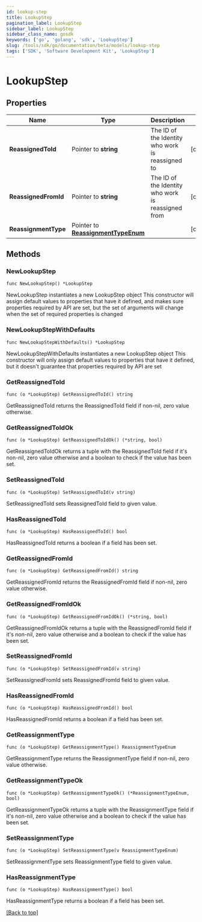 ```yaml
---
id: lookup-step
title: LookupStep
pagination_label: LookupStep
sidebar_label: LookupStep
sidebar_class_name: gosdk
keywords: ['go', 'golang', 'sdk', 'LookupStep'] 
slug: /tools/sdk/go/documentation/beta/models/lookup-step
tags: ['SDK', 'Software Development Kit', 'LookupStep']
---
```


# LookupStep

## Properties

Name | Type | Description | Notes
------------ | ------------- | ------------- | -------------
**ReassignedToId** | Pointer to **string** | The ID of the Identity who work is reassigned to | [optional] 
**ReassignedFromId** | Pointer to **string** | The ID of the Identity who work is reassigned from | [optional] 
**ReassignmentType** | Pointer to [**ReassignmentTypeEnum**](ReassignmentTypeEnum) |  | [optional] 

## Methods

### NewLookupStep

`func NewLookupStep() *LookupStep`

NewLookupStep instantiates a new LookupStep object
This constructor will assign default values to properties that have it defined,
and makes sure properties required by API are set, but the set of arguments
will change when the set of required properties is changed

### NewLookupStepWithDefaults

`func NewLookupStepWithDefaults() *LookupStep`

NewLookupStepWithDefaults instantiates a new LookupStep object
This constructor will only assign default values to properties that have it defined,
but it doesn't guarantee that properties required by API are set

### GetReassignedToId

`func (o *LookupStep) GetReassignedToId() string`

GetReassignedToId returns the ReassignedToId field if non-nil, zero value otherwise.

### GetReassignedToIdOk

`func (o *LookupStep) GetReassignedToIdOk() (*string, bool)`

GetReassignedToIdOk returns a tuple with the ReassignedToId field if it's non-nil, zero value otherwise
and a boolean to check if the value has been set.

### SetReassignedToId

`func (o *LookupStep) SetReassignedToId(v string)`

SetReassignedToId sets ReassignedToId field to given value.

### HasReassignedToId

`func (o *LookupStep) HasReassignedToId() bool`

HasReassignedToId returns a boolean if a field has been set.

### GetReassignedFromId

`func (o *LookupStep) GetReassignedFromId() string`

GetReassignedFromId returns the ReassignedFromId field if non-nil, zero value otherwise.

### GetReassignedFromIdOk

`func (o *LookupStep) GetReassignedFromIdOk() (*string, bool)`

GetReassignedFromIdOk returns a tuple with the ReassignedFromId field if it's non-nil, zero value otherwise
and a boolean to check if the value has been set.

### SetReassignedFromId

`func (o *LookupStep) SetReassignedFromId(v string)`

SetReassignedFromId sets ReassignedFromId field to given value.

### HasReassignedFromId

`func (o *LookupStep) HasReassignedFromId() bool`

HasReassignedFromId returns a boolean if a field has been set.

### GetReassignmentType

`func (o *LookupStep) GetReassignmentType() ReassignmentTypeEnum`

GetReassignmentType returns the ReassignmentType field if non-nil, zero value otherwise.

### GetReassignmentTypeOk

`func (o *LookupStep) GetReassignmentTypeOk() (*ReassignmentTypeEnum, bool)`

GetReassignmentTypeOk returns a tuple with the ReassignmentType field if it's non-nil, zero value otherwise
and a boolean to check if the value has been set.

### SetReassignmentType

`func (o *LookupStep) SetReassignmentType(v ReassignmentTypeEnum)`

SetReassignmentType sets ReassignmentType field to given value.

### HasReassignmentType

`func (o *LookupStep) HasReassignmentType() bool`

HasReassignmentType returns a boolean if a field has been set.


[[Back to top]](#) 


